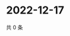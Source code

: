 # 2022-12-17

共 0 条

<!-- BEGIN WEIBO -->
<!-- 最后更新时间 Sat Dec 17 2022 21:15:16 GMT+0800 (China Standard Time) -->

<!-- END WEIBO -->
